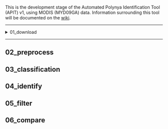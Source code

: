 This is the development stage of the Automated Polynya Identification Tool (APIT) v1, using MODIS (MYD09GA) data. Information surrounding this tool will be documented on the [wiki](https://argans.atlassian.net/wiki/spaces/SO/overview?homepageId=995393752 "SO-Fresh Wiki").

***
<details>
    <summary>01_download</summary>

    MODIS imagery is downloaded from the [The Land Processes Distributed Active Archive Centre](https://lpdaac.usgs.gov/ "LPDAAC"), where "True-Colour Images" of NASA products are able to be downloaded. 

    The product used for this tool is MODIS MYD09GA, where images of each MODIS tile:
    * Contain RGB band information.
    * Are ~ 30 - 40 kb in size.
    * Rich archive dating from 2002 - present. 
    * Available in version [006](https://e4ftl01.cr.usgs.gov/MOLA/MYD09GA.006/ "MYD09GA.006") and [061](https://e4ftl01.cr.usgs.gov/MOLA/MYD09GA.061/ "MYD09GA.061").

    ##1.1 extract_urls.py
    
    | Inputs        | Shorthand     | What is it?  |
    | ------------- |:-------------:| ------------:|
    | startDate     |       -s      | Start date (YYYY-MM-DD). |
    | endDate       |       -e      | End date (YYYY-MM-DD). |
    | outpath       |       -o      |    Path to where the textfile is saved. |
    | version       |       -v      |    MODIS data version (006 or 061). |

    ###### Example:
    ```
    python SO-FRESH/01_download/extract_urls.py -s 2017-01-01 -e 2017-12-31 -o download_text/ -v 006
    ```
    ###### Extra information:
    * Line 97 - The final value is the tile of interest - this should be modified based on v tile of interest.

    ##1.2 DAAC_data_download.py

    | Inputs        | Shorthand     | What is it?  |
    | ------------- |:-------------:| ------------:|
    | directory     |       -dir      | Specification of output directory. |
    | files       |       -f      | Filepath to textfile created in previous step. |

    ###### Example:
    ```
    python SO-FRESH/01_download/DAAC_data_download.py -dir download_imagery/ -f download_text/imagery.txt
    ```
    ###### Extra information:
    * Source: https://git.earthdata.nasa.gov/projects/LPDUR/repos/daac_data_download_python/browse
    * Login details are required in the '.netrc' file in the following format:
    ```
    machine urs.earthdata.nasa.gov
    login jhickson
    password password123
    ```

</details>

***

## 02_preprocess

## 03_classification

## 04_identify

## 05_filter

## 06_compare